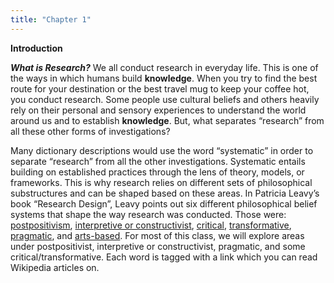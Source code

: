 ```yaml
---
title: "Chapter 1" 
---
```


**Introduction**

_**What is Research?**_
We all conduct research in everyday life. This is one of the ways in which humans build **knowledge**. When you try to find the best route for your destination or the best travel mug to keep your coffee hot, you conduct research. Some people use cultural beliefs and others heavily rely on their personal and sensory experiences to understand the world around us and to establish **knowledge**. But, what separates “research” from all these other forms of investigations? 

Many dictionary descriptions would use the word “systematic” in order to separate “research” from all the other investigations. Systematic entails building on established practices through the lens of theory, models, or frameworks. This is why research relies on different sets of philosophical substructures and can be shaped based on these areas. In Patricia Leavy’s book “Research Design”, Leavy points out six different philosophical belief systems that shape the way research was conducted. Those were: [postpositivism](https://en.wikipedia.org/wiki/Postpositivism), [interpretive or constructivist]([https://en.wikipedia.org/wiki/Constructivism](https://en.wikipedia.org/wiki/Constructivism_(philosophy_of_science))), [critical](https://en.wikipedia.org/wiki/Critical_theory), [transformative](https://en.wikipedia.org/wiki/Transformative_research), [pragmatic](https://en.wikipedia.org/wiki/Pragmaticism), and [arts-based](https://en.wikipedia.org/wiki/Art-based_research). For most of this class, we will explore areas under postpositivist, interpretive or constructivist, pragmatic, and some critical/transformative. Each word is tagged with a link which you can read Wikipedia articles on. 


